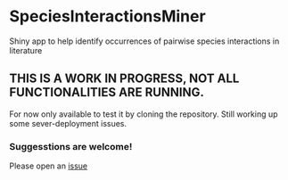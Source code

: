 # SpeciesInteractionsMiner
Shiny app to help identify occurrences of pairwise species interactions in literature

## THIS IS A WORK IN PROGRESS, NOT ALL FUNCTIONALITIES ARE RUNNING. 

For now only available to test it by cloning the repository. Still working up some sever-deployment issues. 

### Suggesstions are welcome!

Please open an [issue](https://github.com/fgabriel1891/SpeciesInteractionsMiner/issues/new)




